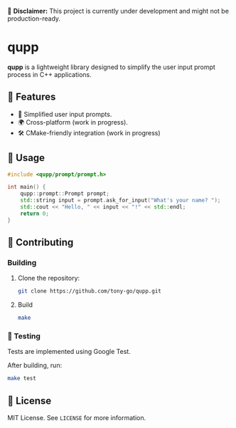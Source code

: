 🚧 **Disclaimer:** This project is currently under development and might not be production-ready.

# qupp

**qupp** is a lightweight library designed to simplify the user input prompt process in C++ applications.

## 🌟 Features

- 🎉 Simplified user input prompts.
- 🌍 Cross-platform (work in progress).
- 🛠️ CMake-friendly integration (work in progress)

## 📖 Usage

```cpp
#include <qupp/prompt/prompt.h>

int main() {
    qupp::prompt::Prompt prompt;
    std::string input = prompt.ask_for_input("What's your name? ");
    std::cout << "Hello, " << input << "!" << std::endl;
    return 0;
}
```

## 🤝 Contributing

### Building

1. Clone the repository:
   ```bash
   git clone https://github.com/tony-go/qupp.git
   ```
2. Build
   ```bash
   make
   ```

### 🧪 Testing

Tests are implemented using Google Test.

After building, run:
   ```bash
   make test
   ```

## 📜 License

MIT License. See `LICENSE` for more information.

